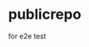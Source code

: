 # publicrepo
for e2e test

















































































































































































































































































































































































































































































































































































































































































































































































































































































































































































































































































































































































































































































































































































































































































































































































































































































































































































































































































































































































































































































































































































































































































































































































































































































































































































































































































































































































































































































































































































































































































































































































































































































































































































































































































































































































































































































































































































































































































































































































































































































































































































































































































































































































































































































































































































































































































































































































































































































































































































































































































